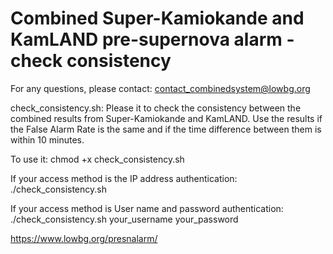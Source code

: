 # Combined Super-Kamiokande and KamLAND pre-supernova alarm - check consistency
For any questions, please contact: contact_combinedsystem@lowbg.org

check_consistency.sh:
Please it to check the consistency between the combined results from Super-Kamiokande and KamLAND.
Use the results if the False Alarm Rate is the same and if the time difference between them is within 10 minutes.

To use it:
chmod +x check_consistency.sh

If your access method is the IP address authentication:
./check_consistency.sh

If your access method is User name and password authentication:
./check_consistency.sh your_username your_password


https://www.lowbg.org/presnalarm/
